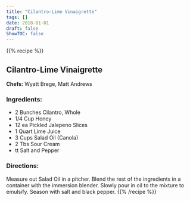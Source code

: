 ```yaml
---
title: "Cilantro-Lime Vinaigrette"
tags: []
date: 2018-01-01
draft: false
ShowTOC: false
---
```


{{% recipe %}}

## Cilantro-Lime Vinaigrette

**Chefs:** Wyatt Brege, Matt Andrews



### Ingredients:

-   2 Bunches Cilantro, Whole
-   1/4 Cup Honey
-   12 ea Pickled Jalepeno Slices
-   1 Quart Lime Juice
-   3 Cups Salad Oil (Canola)
-   2 Tbs Sour Cream
-   tt Salt and Pepper

### Directions: 

Measure out Salad Oil in a pitcher.
Blend the rest of the ingredients in a container with the immersion
blender.
Slowly pour in oil to the mixture to emulsify.
Season with salt and black pepper.
{{% /recipe %}}
